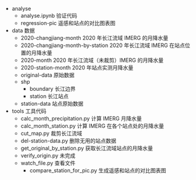 - analyse
  - analyse.ipynb 验证代码
  - regression-pic 遥感和站点的对比图表图
- data 数据
  - 2020-changjiang-month 2020 年长江流域 IMERG 的月降水量
  - 2020-changjiang-month-by-station 2020 年长江流域 IMERG 在站点位置的月降水量
  - 2020-month 2020 年长江流域（未裁剪）IMERG 的月降水量
  - 2020-station-month 2020 年站点实测月降水量
  - original-data 原始数据
  - shp
    - boundary 长江边界
    - station 长江站点
  - station-data 站点原始数据
- tools 工具代码
  - calc_month_precipitation.py 计算 IMERG 月降水量
  - calc_month_station.py 计算 IMERG 在各个站点处的月降水量
  - cut_map.py 裁剪长江流域
  - del-station-data.py 删除无用的站点数据
  - get_original_by_station.py 获取长江流域站点的月降水量
  - verify_origin.py 未完成
  - watch_file.py 查看文件
	- compare_station_for_pic.py 生成遥感和站点的对比图表图